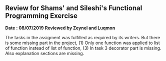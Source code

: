 ## Review for Shams' and Sileshi's Functional Programming Exercise
**Date : 08/07/2019**
**Reviewed by Zeynel and Luqmon**

The tasks in the assigment was fulfilled as required by its writers. But there is some missing part in the project, (1) Only one function was applied to list of function instead of list of function, (3) In task 3 decorator part is missing. Also explanation sections are missing.